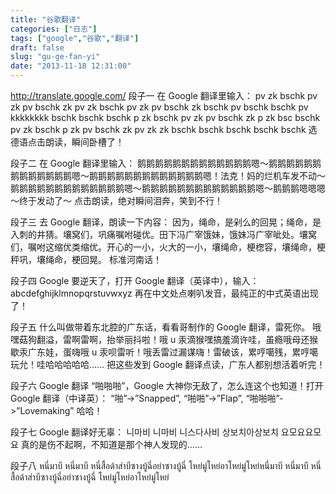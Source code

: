 ```yaml
---
title: "谷歌翻译"
categories: ["日志"]
tags: ["google","谷歌","翻译"]
draft: false
slug: "gu-ge-fan-yi"
date: "2013-11-18 12:31:00"
---
```


<a href="http://translate.google.com/" target="_blank">http://translate.google.com/</a>
段子一
在 Google 翻译里输入：
pv zk bschk pv zk pv bschk zk pv zk bschk pv zk pv bschk zk bschk pv bschk bschk pv kkkkkkkk bschk bschk bschk p zk bschk pv zk pv bschk zk p zk bsc bschk pv zk bschk p zk pv bschk zk pv zk zk bschk bschk bschk bschk bschk
选德语点击朗读，瞬间卧槽了！

段子二
在 Google 翻译里输入：
鹅鹅鹅鹅鹅鹅鹅鹅鹅鹅鹅鹅鹅嗯～鹅鹅鹅鹅鹅鹅鹅鹅鹅鹅鹅鹅鹅嗯～鹅鹅鹅鹅鹅鹅鹅鹅鹅鹅鹅鹅鹅嗯！法克！妈的烂机车发不动～鹅鹅鹅鹅鹅鹅鹅鹅鹅鹅鹅鹅鹅嗯～鹅鹅鹅鹅鹅鹅鹅鹅鹅鹅鹅鹅鹅嗯～鹅鹅鹅嗯嗯嗯～终于发动了～
点击朗读，绝对瞬间泪奔，笑到不行！

段子三
去 Google 翻译，朗读一下内容：
因为，绳命，是剁么的回晃；绳命，是入刺的井猜。壤窝们，巩痛嘱咐碰优。田下冯广宰饿妹，饿妹冯广宰呲处。壤窝们，嘱咐这缩优类缩优。开心的一小，火大的一小，壤绳命，梗楤容，壤绳命，梗秤巩，壤绳命，梗回晃。
标准河南话！

段子四
Google 要逆天了，打开 Google 翻译（英译中），输入：
abcdefghijklmnopqrstuvwxyz
再在中文处点喇叭发音，最纯正的中式英语出现了！

段子五
什么叫做带着东北腔的广东话，看看哥制作的 Google 翻译，雷死你。
哦嘿菇狗翻溢，雷啊雷啊，抬举丽抖啦！哦 u 汞滴猴嘿搞羞滴许哇，虽瘾哦母还猴歇汞广东娃，蛋嗨哦 u 汞呗雷听！哦丢雷过漏谋嗨！雷破该，累哼噶残，累哼噶玩允！哇哈哈哈哈哈……
把这些发到 Google 翻译点读，广东人都别想活着听完！

段子六
Google 翻译 “啪啪啪”，Google 大神你无敌了，怎么连这个也知道！打开 Google 翻译（中译英）：
“啪”-&gt;”Snapped”, “啪啪”-&gt;”Flap”, “啪啪啪”-&gt;”Lovemaking”
哈哈！

段子七
Google 翻译好无辜：
니마비 니마비 니스다사비 상보치아상보치 요모요요모요
真的是伤不起啊，不知道是那个神人发现的……

段子八
หนี่มาบี หนี่มาบี หนี่สื้อด้าส่าบีซางบู้ฉี่อย่าซางบู้ฉี่ โหย่มู่โหย่อาโหย่มู่โหย่หนี่มาบี หนี่มาบี หนี่สื้อด้าส่าบีซางบู้ฉี่อย่าซางบู้ฉี่ โหย่มู่โหย่อาโหย่มู่โหย่

